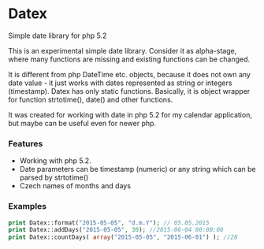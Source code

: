 # Datex
Simple date library for php 5.2

 This is an experimental simple date library.
 Consider it as alpha-stage, where many functions are missing and existing functions can be changed.

 It is different from php DateTime etc. objects, because it does not own any date value - 
 it just works with dates represented as string or integers (timestamp). Datex has only static functions.
 Basically, it is object wrapper for function strtotime(), date() and other functions.

 It was created for working with date in php 5.2 for my calendar application, but maybe can be useful even
 for newer php.

### Features


* Working with php 5.2.
* Date parameters can be timestamp (numeric) or any string which can be parsed by strtotime()
* Czech names of months and days

### Examples

```php
print Datex::format("2015-05-05", "d.m.Y"); // 05.05.2015
print Datex::addDays("2015-05-05", 30); //2015-06-04 00:00:00
print Datex::countDays( array("2015-05-05", "2015-06-01") ); //28
```